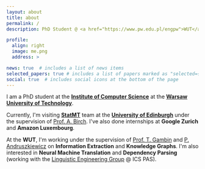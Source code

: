 ```yaml
---
layout: about
title: about
permalink: /
description: PhD Student @ <a href="https://www.pw.edu.pl/engpw">WUT</a>, currently visiting <a href="https://www.ed.ac.uk/informatics">UoE</a>.

profile:
  align: right
  image: me.png
  address: >

news: true  # includes a list of news items
selected_papers: true # includes a list of papers marked as "selected={true}"
social: true  # includes social icons at the bottom of the page
---
```


I am a PhD student at the [**Institute of Computer Science**](http://www.ii.pw.edu.pl/ii_eng/Inst.-of-Computer-Science)
at the [**Warsaw University of Technology**](https://www.pw.edu.pl/engpw).

Currently, I'm visiting [**StatMT**](http://www.statmt.org/ued/) team at the [**University of Edinburgh**](https://www.ed.ac.uk/informatics)
under the supervision of [Prof. A. Birch](https://homepages.inf.ed.ac.uk/abmayne/).
I've also done internships at **Google Zurich** and **Amazon Luxembourg**.

At the **WUT**, I'm working under the supervision of [Prof. T. Gambin](https://scholar.google.pl/citations?user=7yNxok4AAAAJ&hl=pl&oi=ao)
and [P. Andruszkiewicz](https://www.semanticscholar.org/author/P.-Andruszkiewicz/3103504) on **Information Extraction**
and **Knowledge Graphs**. I'm also interested in **Neural Machine Translation** and **Dependency Parsing** (working with the
[Linguistic Engineering Group](http://zil.ipipan.waw.pl/) @ ICS PAS).
